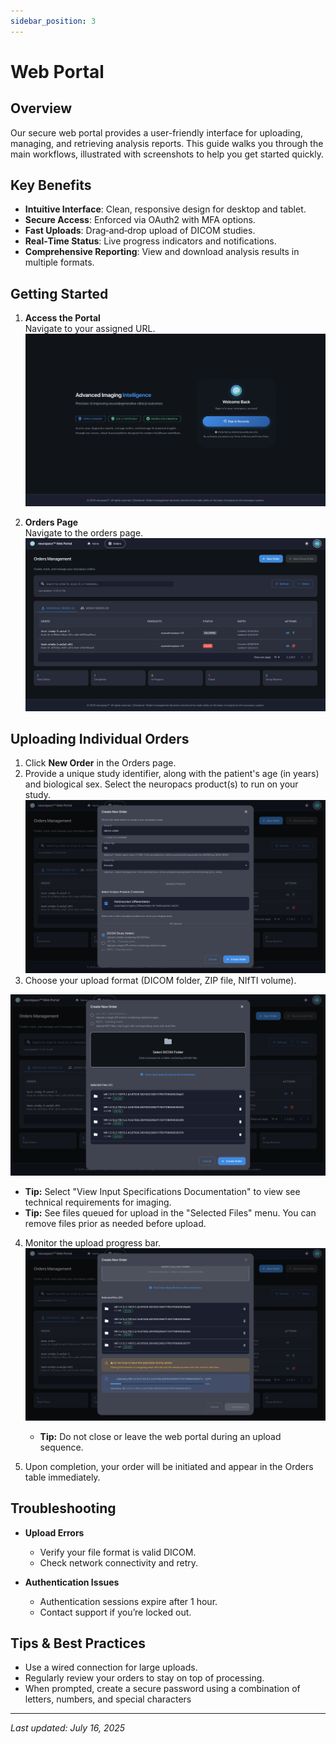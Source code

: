 ```yaml
---
sidebar_position: 3
---
```


# Web Portal

## Overview

Our secure web portal provides a user-friendly interface for uploading, managing, and retrieving analysis reports. This guide walks you through the main workflows, illustrated with screenshots to help you get started quickly.

## Key Benefits

- **Intuitive Interface**: Clean, responsive design for desktop and tablet.
- **Secure Access**: Enforced via OAuth2 with MFA options.
- **Fast Uploads**: Drag‑and‑drop upload of DICOM studies.
- **Real‑Time Status**: Live progress indicators and notifications.
- **Comprehensive Reporting**: View and download analysis results in multiple formats.

## Getting Started

1. **Access the Portal**  
   Navigate to your assigned URL.
   ![Landing Page](/img/web_portal_sign_in.png)

2. **Orders Page**  
   Navigate to the orders page.
   ![Dashboard Overview](/img/web_portal_orders_page.png)

## Uploading Individual Orders

1. Click **New Order** in the Orders page.
2. Provide a unique study identifier, along with the patient's age (in years) and biological sex. Select the neuropacs product(s) to run on your study.
   ![Upload Portal Metadata](/img/web_portal_upload_form_1.png)
3. Choose your upload format (DICOM folder, ZIP file, NIfTI volume).

![Upload Portal Upload Format](/img/web_portal_upload_form_2.png)

- **Tip:** Select "View Input Specifications Documentation" to view see technical requirements for imaging.
- **Tip:** See files queued for upload in the "Selected Files" menu. You can remove files prior as needed before upload.

4. Monitor the upload progress bar.
   ![Upload Progress](/img/web_portal_upload_form_3.png)

   - **Tip:** Do not close or leave the web portal during an upload sequence.

5. Upon completion, your order will be initiated and appear in the Orders table immediately.

## Troubleshooting

- **Upload Errors**

  - Verify your file format is valid DICOM.
  - Check network connectivity and retry.

- **Authentication Issues**
  - Authentication sessions expire after 1 hour.
  - Contact support if you’re locked out.

## Tips & Best Practices

- Use a wired connection for large uploads.
- Regularly review your orders to stay on top of processing.
- When prompted, create a secure password using a combination of letters, numbers, and special characters

---

_Last updated: July 16, 2025_
